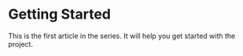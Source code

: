 # Getting Started

This is the first article in the series. It will help you get started with the project.
